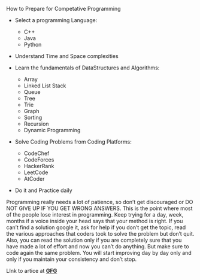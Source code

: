How to Prepare for Competative Programming

* Select a programming Language:
    * C++
    * Java 
    * Python

* Understand Time and Space complexities

* Learn the fundamentals of DataStructures and Algorithms:
    *  Array 
    * Linked List Stack
    * Queue
    * Tree
    * Trie
    * Graph
    * Sorting
    * Recursion
    * Dynamic Programming

* Solve Coding Problems from Coding Platforms:
    * CodeChef
    * CodeForces
    * HackerRank
    * LeetCode
    * AtCoder

* Do it and Practice daily

Programming really needs a lot of patience, so don’t get discouraged or DO NOT GIVE UP IF YOU GET WRONG ANSWERS. This is the point where most of the people lose interest in programming. Keep trying for a day, week, months if a voice inside your head says that your method is right. If you can’t find a solution google it, ask for help if you don’t get the topic, read the various approaches that coders took to solve the problem but don’t quit. Also, you can read the solution only if you are completely sure that you have made a lot of effort and now you can’t do anything. But make sure to code again the same problem. You will start improving day by day only and only if you maintain your consistency and don’t stop.

LInk to artice at **[GFG](https://www.geeksforgeeks.org/how-to-prepare-for-competitive-programming/)**
